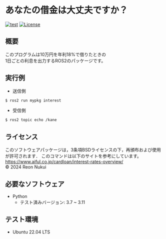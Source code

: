 # あなたの借金は大丈夫ですか？  
[![test](https://github.com/N-Reon/robosys2024/actions/workflows/test.yml/badge.svg?branch=main)](https://github.com/N-Reon/robosys2024/actions/workflows/test.yml)
[![License](https://img.shields.io/badge/License-BSD_3--Clause-blue.svg)](https://opensource.org/licenses/BSD-3-Clause)  

## 概要  
このプログラムは10万円を年利18%で借りたときの  
1日ごとの利息を出力するROS2のパッケージです。  

## 実行例
- 送信側
```bash  
$ ros2 run mypkg interest  
```  

- 受信側  
```bash  
$ ros2 topic echo /kane  
```  
## ライセンス
このソフトウェアパッケージは，3条項BSDライセンスの下，再頒布および使用が許可されます．
このコマンドは以下のサイトを参考にしています。
https://www.aiful.co.jp/cardloan/interest-rates-overview/  
© 2024 Reon Nukui  

## 必要なソフトウェア
- Python
  - テスト済みバージョン: 3.7 ~ 3.11  
 
## テスト環境
- Ubuntu 22.04 LTS

